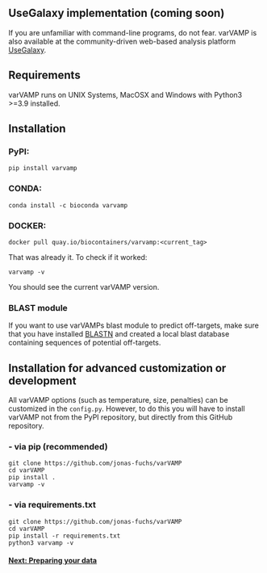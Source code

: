 ## UseGalaxy implementation (coming soon)

If you are unfamiliar with command-line programs, do not fear. varVAMP is also available at the community-driven web-based analysis platform [UseGalaxy](https://usegalaxy.eu).

## Requirements
varVAMP runs on UNIX Systems, MacOSX and Windows with Python3 >=3.9 installed.

## Installation

### PyPI:

```shell
pip install varvamp
```

### CONDA:

```shell
conda install -c bioconda varvamp
```

### DOCKER:

```shell
docker pull quay.io/biocontainers/varvamp:<current_tag>
```

That was already it. To check if it worked:

```shell
varvamp -v
```
You should see the current varVAMP version.

### BLAST module

If you want to use varVAMPs blast module to predict off-targets, make sure that you have installed [BLASTN](https://blast.ncbi.nlm.nih.gov/doc/blast-help/downloadblastdata.html#downloadblastdata) and created a local blast database containing sequences of potential off-targets.


## Installation for advanced customization or development

All varVAMP options (such as temperature, size, penalties) can be customized in the `config.py`. However, to do this you will have to install varVAMP not from the PyPI repository, but directly from this GitHub repository.

### - via pip (recommended)

```shell
git clone https://github.com/jonas-fuchs/varVAMP
cd varVAMP
pip install .
varvamp -v
```

### - via requirements.txt

```shell
git clone https://github.com/jonas-fuchs/varVAMP
cd varVAMP
pip install -r requirements.txt
python3 varvamp -v
```


#### [Next: Preparing your data](./preparing_the_data.md)
